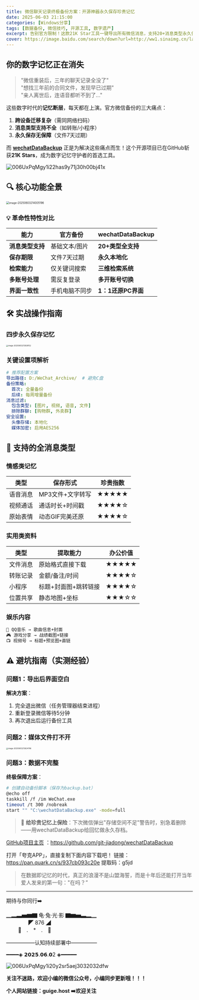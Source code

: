 ```yaml
---
title: 微信聊天记录终极备份方案：开源神器永久保存珍贵记忆
date: 2025-06-03 21:15:00
categories: [Windows分享]
tags: [数据备份, 微信技巧, 开源工具, 数字遗产]
excerpt: 告别官方限制！这款21K Star工具一键导出所有微信消息，支持20+消息类型永久保存
cover: https://image.baidu.com/search/down?url=http://ww1.sinaimg.cn/large/006UxPqMgy1i22has9y71j30h00bj41x.jpg
---
```


## 你的数字记忆正在消失

> "微信重装后，三年的聊天记录全没了"  
> "想找三年前的合同文件，发现早已过期"  
> "亲人离世后，连语音都听不到了..."

这些数字时代的**记忆断层**，每天都在上演。官方微信备份的三大痛点：  
1. **跨设备迁移复杂**（需同网络扫码）  
2. **消息类型支持不全**（如转账/小程序）  
3. **永久保存无保障**（文件7天过期）  

而 **[wechatDataBackup](https://github.com/git-jiadong/wechatDataBackup)** 正是为解决这些痛点而生！这个开源项目已在GitHub斩获**21K Stars**，成为数字记忆守护者的首选工具。

<img src='https://image.baidu.com/search/down?url=http://ww1.sinaimg.cn/large/006UxPqMgy1i22has9y71j30h00bj41x.jpg' alt='006UxPqMgy1i22has9y71j30h00bj41x'/>

## 🔍 核心功能全景

<img src="https://image.baidu.com/search/down?url=http://ww1.sinaimg.cn/large/006UxPqMgy1i22h3qae3vj30w407o762.jpg" alt="image-20250603214005196" style="zoom: 50%;" />

### 💡 革命性特性对比
| 能力             | 官方备份       | wechatDataBackup   |
| ---------------- | -------------- | ------------------ |
| **消息类型支持** | 基础文本/图片  | **20+类型全支持**  |
| **保存期限**     | 文件7天过期    | **永久本地化**     |
| **检索能力**     | 仅关键词搜索   | **三维检索系统**   |
| **多账号处理**   | 需反复登录     | **多开账号切换**   |
| **界面一致性**   | 手机电脑不同步 | **1：1还原PC界面** |

## 🛠️ 实战操作指南
### 四步永久保存记忆



<img src="https://image.baidu.com/search/down?url=http://ww1.sinaimg.cn/large/006UxPqMgy1i22h2zxk5cj310g0lu0vx.jpg" alt="image-20250603213928152" style="zoom:33%;" />

### 关键设置项解析
```yaml
# 推荐配置方案
导出路径: D:/WeChat_Archive/  # 避免C盘
备份策略:
  首次: 全量备份
  后续: 每周增量备份
消息过滤:
  包含类型: [图片, 视频, 语音, 文件]
  排除群聊: [购物群, 外卖群]
安全设置:
  头像存储: 本地化
  媒体加密: 启用AES256
```

## 🌈 支持的全消息类型
### 情感类记忆
| 类型     | 保存形式         | 珍贵指数 |
| -------- | ---------------- | -------- |
| 语音消息 | MP3文件+文字转写 | ★★★★★    |
| 视频通话 | 通话时长+时间戳  | ★★★★☆    |
| 原始表情 | 动态GIF完美还原  | ★★★★☆    |

### 实用类资料
| 类型     | 提取能力             | 办公价值 |
| -------- | -------------------- | -------- |
| 文件消息 | 原始格式直接下载     | ★★★★★    |
| 转账记录 | 金额/备注/时间       | ★★★★☆    |
| 小程序   | 标题+封面图+跳转链接 | ★★★★☆    |
| 位置共享 | 静态地图+坐标        | ★★★☆☆    |

### 娱乐内容
```markdown
🎵 QQ音乐 → 歌曲信息+封面  
🎮 游戏分享 → 战绩截图+链接  
📺 视频号 → 标题+预览图+直链  
```

## ⚠️ 避坑指南（实测经验）
### 问题1：导出后界面空白
**解决方案**：  
1. 完全退出微信（任务管理器结束进程）  
2. 重新登录微信等待5分钟  
3. 再次退出后运行备份工具  

### 问题2：媒体文件打不开

<img src="https://image.baidu.com/search/down?url=http://ww1.sinaimg.cn/large/006UxPqMgy1i22gzvdroej30gw0v4q67.jpg" alt="image-20250603213624786" style="zoom:33%;" />

### 问题3：数据不完整
**终极保障方案**：  
```bash
# 创建自动备份脚本（保存为backup.bat）
@echo off
taskkill /f /im WeChat.exe
timeout /t 300 /nobreak
start "" "C:\wechatDataBackup.exe" -mode=full
```

> 💎 **给珍贵记忆上保险**：下次微信弹出"存储空间不足"警告时，别急着删除——用wechatDataBackup给回忆做永久存档。

[GitHub项目主页](https://github.com/git-jiadong/wechatDataBackup) ：https://github.com/git-jiadong/wechatDataBackup

打开「夸克APP」，直接复制下面内容下载吧！
链接：https://pan.quark.cn/s/937cb093c20e
提取码：g5jd

> 在数据即记忆的时代，真正的浪漫不是山盟海誓，而是十年后还能打开当年爱人发来的第一句："在吗？”

---

期待与你同行➡️

▁▂▃▅▆▇ 龟·兔·光·影 ▇▆▅▃▂▁  
　　　　           ◤ 876 ◢  
　　            🐢　.　*　.　🐇  

—————–认知持续部署中—————

━━━━◈ 𝟮𝟬𝟮𝟱.𝟬𝟲.𝟬2 ◈━━━━━

<img src='https://image.baidu.com/search/down?url=http://ww1.sinaimg.cn/large/006UxPqMgy1i20y2sr5aej3032032dfw.jpg' alt='006UxPqMgy1i20y2sr5aej3032032dfw'/>

**关注不迷路，欢迎小编的微信公众号，小编同步更新哦！！！**

**个人网站链接：guige.host                        ➡️欢迎关注** 

